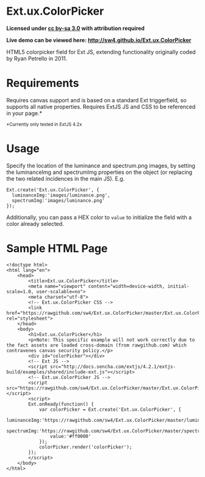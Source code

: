 Ext.ux.ColorPicker
==================

**Licensed under [cc by-sa 3.0](http://creativecommons.org/licenses/by-sa/3.0/) with attribution required**

**Live demo can be viewed here: http://sw4.github.io/Ext.ux.ColorPicker**

HTML5 colorpicker field for Ext JS, extending functionality originally coded by Ryan Petrello in 2011. 

Requirements
=====

Requires canvas support and is based on a standard Ext triggerfield, so supports all native properties. Requires ExtJS JS and CSS to be referenced in your page.*

<sup>*Currently only tested in ExtJS 4.2x</sup>

Usage 
=======
Specify the location of the luminance and spectrum.png images, by setting the luminanceImg and spectrumImg properties on the object (or replacing the two related incidences in the main JS). E.g. 

```
Ext.create('Ext.ux.ColorPicker', {
  luminanceImg:'images/luminance.png',
  spectrumImg:'images/luminance.png'
});
```

Additionally, you can pass a HEX color to `value` to initialize the field with a color already selected.


Sample HTML Page
==================

```
<!doctype html>
<html lang="en">
    <head>
        <title>Ext.ux.ColorPicker</title>
        <meta name="viewport" content="width=device-width, initial-scale=1.0, user-scalable=no">
        <meta charset="utf-8">
        <!-- Ext.ux.ColorPicker CSS -->
        <link href="https://rawgithub.com/sw4/Ext.ux.ColorPicker/master/Ext.ux.ColorPicker.css" rel="stylesheet">
    </head>
    <body>
        <h1>Ext.ux.ColorPicker</h1>
        <p>Note: This specific example will not work correctly due to the fact assets are loaded cross-domain (from rawgithub.com) which contravenes canvas security policy.</p>
        <div id="colorPicker"></div>
        <!-- Ext JS -->
        <script src="http://docs.sencha.com/extjs/4.2.1/extjs-build/examples/shared/include-ext.js"></script>        
        <!-- Ext.ux.ColorPicker JS -->
        <script src="https://rawgithub.com/sw4/Ext.ux.ColorPicker/master/Ext.ux.ColorPicker.js"></script>
        <script> 
        Ext.onReady(function() {
            var colorPicker = Ext.create('Ext.ux.ColorPicker', {
                luminanceImg:'https://rawgithub.com/sw4/Ext.ux.ColorPicker/master/luminance.png',
                spectrumImg:'https://rawgithub.com/sw4/Ext.ux.ColorPicker/master/spectrum.png',
                value:'#ff0000'
            });
            colorPicker.render('colorPicker');
        });        
        </script>
    </body>
</html>
```
